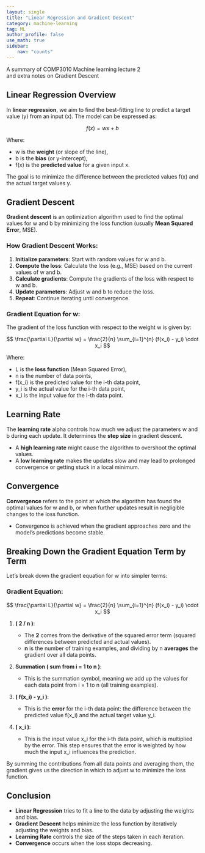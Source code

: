 ```yaml
---
layout: single
title: "Linear Regression and Gradient Descent"
category: machine-learning
tag: ML
author_profile: false
use_math: true
sidebar:
    nav: "counts"
---
```


A summary of COMP3010 Machine learning lecture 2 <br>
and extra notes on Gradient Descent

## Linear Regression Overview
In **linear regression**, we aim to find the best-fitting line to predict a target value (y) from an input (x). The model can be expressed as:

$$
f(x) = wx + b
$$

Where:
- w is the **weight** (or slope of the line),
- b is the **bias** (or y-intercept),
- f(x) is the **predicted value** for a given input x.


The goal is to minimize the difference between the predicted values f(x) and the actual target values y.

## Gradient Descent
**Gradient descent** is an optimization algorithm used to find the optimal values for w and b by minimizing the loss function (usually **Mean Squared Error**, MSE).

### How Gradient Descent Works:
1. **Initialize parameters**: Start with random values for w and b.
2. **Compute the loss**: Calculate the loss (e.g., MSE) based on the current values of w and b.
3. **Calculate gradients**: Compute the gradients of the loss with respect to w and b.
4. **Update parameters**: Adjust w and b to reduce the loss.
5. **Repeat**: Continue iterating until convergence.

### Gradient Equation for w:
The gradient of the loss function with respect to the weight w is given by:

$$
\frac{\partial L}{\partial w} = \frac{2}{n} \sum_{i=1}^{n} (f(x_i) - y_i) \cdot x_i
$$

Where:
- L is the **loss function** (Mean Squared Error),
- n is the number of data points,
- f(x_i) is the predicted value for the i-th data point,
- y_i is the actual value for the i-th data point,
- x_i is the input value for the i-th data point.

## Learning Rate
The **learning rate** alpha controls how much we adjust the parameters w and b during each update. It determines the **step size** in gradient descent.

- A **high learning rate** might cause the algorithm to overshoot the optimal values.
- A **low learning rate** makes the updates slow and may lead to prolonged convergence or getting stuck in a local minimum.

## Convergence
**Convergence** refers to the point at which the algorithm has found the optimal values for w and b, or when further updates result in negligible changes to the loss function.

- Convergence is achieved when the gradient approaches zero and the model’s predictions become stable.

## Breaking Down the Gradient Equation Term by Term
Let’s break down the gradient equation for w into simpler terms:

### Gradient Equation:

$$
\frac{\partial L}{\partial w} = \frac{2}{n} \sum_{i=1}^{n} (f(x_i) - y_i) \cdot x_i
$$

1. **( 2 / n )**:
   - The **2** comes from the derivative of the squared error term (squared differences between predicted and actual values).
   - **n** is the number of training examples, and dividing by n **averages** the gradient over all data points.

2. **Summation ( sum from i = 1 to n )**:
   - This is the summation symbol, meaning we add up the values for each data point from i = 1 to n (all training examples).

3. **( f(x_i) - y_i )**:
   - This is the **error** for the i-th data point: the difference between the predicted value f(x_i) and the actual target value y_i.

4. **( x_i )**:
   - This is the input value x_i for the i-th data point, which is multiplied by the error. This step ensures that the error is weighted by how much the input x_i influences the prediction.

By summing the contributions from all data points and averaging them, the gradient gives us the direction in which to adjust w to minimize the loss function.

## Conclusion
- **Linear Regression** tries to fit a line to the data by adjusting the weights and bias.
- **Gradient Descent** helps minimize the loss function by iteratively adjusting the weights and bias.
- **Learning Rate** controls the size of the steps taken in each iteration.
- **Convergence** occurs when the loss stops decreasing.
